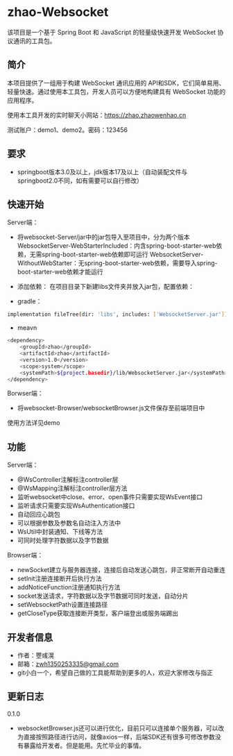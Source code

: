 # zhao-Websocket
该项目是一个基于 Spring Boot 和 JavaScript 的轻量级快速开发 WebSocket 协议通讯的工具包。
## 简介
本项目提供了一组用于构建 WebSocket 通讯应用的 API和SDK，它们简单易用、轻量快速。通过使用本工具包，开发人员可以方便地构建具有 WebSocket 功能的应用程序。

使用本工具开发的实时聊天小网站：https://zhao.zhaowenhao.cn

测试账户：demo1、demo2。密码：123456
## 要求

- springboot版本3.0及以上，jdk版本17及以上（自动装配文件与springboot2.0不同，如有需要可以自行修改）


## 快速开始
Server端：
- 将websocket-Server/jar中的jar包导入至项目中，分为两个版本
  WebsocketServer-WebStarterIncluded：内含spring-boot-starter-web依赖，无需spring-boot-starter-web依赖即可运行
  WebsocketServer-WithoutWebStarter：无spring-boot-starter-web依赖，需要导入spring-boot-starter-web依赖才能运行
- 添加依赖：
  在项目目录下新建libs文件夹并放入jar包，配置依赖：

- gradle：
```sh
implementation fileTree(dir: 'libs', includes: ['WebsocketServer.jar'])
```
- meavn

```sh
<dependency>
    <groupId>zhao</groupId>
    <artifactId>zhao</artifactId>
    <version>1.0</version>
    <scope>system</scope>
    <systemPath>${project.basedir}/lib/WebsocketServer.jar</systemPath>
</dependency>
```
Borwser端：
- 将websocket-Browser/websocketBrowser.js文件保存至前端项目中

使用方法详见demo

## 功能
Server端：
- @WsController注解标注controller层
- @WsMapping注解标注controller层方法
- 监听websocket中close、error、open事件只需要实现WsEvent接口
- 监听请求只需要实现WsAuthentication接口
- 自动回应心跳包
- 可以根据参数及参数名自动注入方法中
- WsUtil中封装通知、下线等方法
- 可同时处理字符数据以及字节数据

Browser端：
- newSocket建立与服务器连接，连接后自动发送心跳包，非正常断开自动重连
- setInit注册连接断开后执行方法
- addNoticeFunction注册通知执行方法
- socket发送请求，字符数据以及字节数据可同时发送，自动分片
- setWebsocketPath设置连接路径
- getCloseType获取连接断开类型，客户端登出或服务端踢出

## 开发者信息
- 作者：瞾彧滉
- 邮箱：zwh1350253335@gmail.com
- git小白一个，希望自己做的工具能帮助到更多的人，欢迎大家修改与指正

## 更新日志
0.1.0
- websocketBrowser.js还可以进行优化，目前只可以连接单个服务器，可以改为直接按照路径进行访问，就像axios一样，后端SDK还有很多可修改参数没有暴露给开发者。但是能用。先忙毕业的事情。


